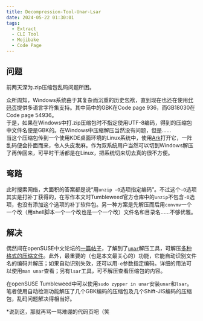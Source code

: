 ```yaml
---
title: Decompression-Tool-Unar-Lsar
date: 2024-05-22 01:30:01
tags:
  - Extract
  - CLI Tool
  - Mojibake
  - Code Page
---
```


## 问题
前两天深为.zip压缩包乱码问题所困。

众所周知，Windows系统由于其复杂而沉重的历史包袱，直到现在也还在使用[代码页](https://learn.microsoft.com/zh-cn/windows/win32/intl/code-pages)提供多语言字符集支持。其中简中的GBK在Code page 936，而GB18030在Code page 54936。  
于是，如果在Windows中打.zip压缩包时不指定使用UTF-8编码，得到的压缩包中文件名便是GBK的。在Windows中压缩解压当然没有问题，但是……  
当这个压缩包传到一个使用KDE桌面环境的Linux系统中，使用[Ark](https://apps.kde.org/ark/)打开它，一阵乱码便会扑面而来，令人头皮发麻。作为双系统用户当然可以切到Windows解压了再传回来，可平时干活都是在Linux，把系统切来切去真的很不方便。

## 弯路
此时搜索网络，大面积的答案都是说“用`unzip -O`选项指定编码”。不过这个`-O`选项其实是打补丁获得的，在写作本文时Tumbleweed官方仓库中的`unzip`不包含`-O`选项，也没有添加这个选项的补丁软件包。另一种方案是先解压而后用`convmv`一个一个改（用shell脚本一个一个改也是一个一个改）文件名和目录名……不够优雅。

## 解决
偶然间在openSUSE中文论坛的[一篇帖子](https://forum.suse.org.cn/t/topic/16477/5)，了解到了[`unar`](https://theunarchiver.com/command-line)解压工具，可解压[多种格式的压缩文件](https://theunarchiver.com/#:~:text=Supported%20archive%20formats)。此外，最重要的（也是本文最关心的）功能，它能自动识别文件名的编码并解压；如果自动识别失效，还可以用`-e`参数指定编码。详细的用法可以使用`man unar`查看；另有`lsar`工具，可不解压查看压缩包的内容。

在openSUSE Tumbleweed中可以使用`sudo zypper in unar`安装`unar`和`lsar`。笔者使用自动检测功能解压了几个GBK编码的压缩包及几个Shift-JIS编码的压缩包，乱码问题解决得相当好。

\*说到这，那就再骂一骂难绷的代码页吧（笑
